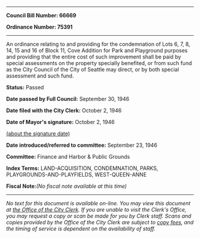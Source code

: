 

********

**Council Bill Number: 66669**
   
**Ordinance Number: 75391**
********

 An ordinance relating to and providing for the condemnation of Lots 6, 7, 8, 14, 15 and 16 of Block 11, Cove Addition for Park and Playground purposes and providing that the entire cost of such improvement shall be paid by special assessments on the property specially benefited, or from such fund as the City Council of the City of Seattle may direct, or by both special assessment and such fund.

**Status:** Passed
   
**Date passed by Full Council:** September 30, 1946
   
**Date filed with the City Clerk:** October 2, 1946
   
**Date of Mayor's signature:** October 2, 1946
   
[(about the signature date)](/~public/approvaldate.htm)
   
   
   
**Date introduced/referred to committee:** September 23, 1946
   
**Committee:** Finance and Harbor & Public Grounds
   
   
**Index Terms:** LAND-ACQUISITION, CONDEMNATION, PARKS, PLAYGROUNDS-AND-PLAYFIELDS, WEST-QUEEN-ANNE

**Fiscal Note:**_(No fiscal note available at this time)_
********

_No text for this document is available on-line. You may view this document at [the Office of the City Clerk](http://www.seattle.gov/leg/clerk/contactUs.htm). If you are unable to visit the Clerk's Office, you may request a copy or scan be made for you by Clerk staff. Scans and copies provided by the Office of the City Clerk are subject to [copy fees](http://clerk.seattle.gov/~public/clerkfees.htm), and the timing of service is dependent on the availability of staff._

